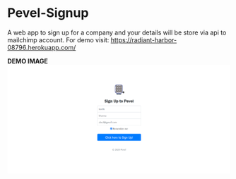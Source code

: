 # Pevel-Signup
A web app to sign up for a company and your details will be store via api to mailchimp account.
For demo visit: https://radiant-harbor-08796.herokuapp.com/

**DEMO IMAGE**
![](https://github.com/kartik0406/Pevel-Signup/blob/main/pevel1.PNG)
